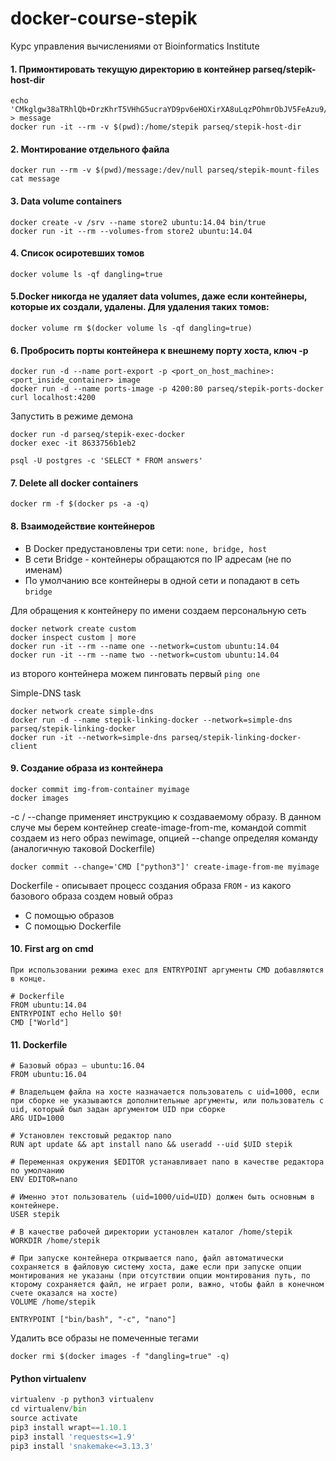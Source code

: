 # docker-course-stepik
Курс управления вычислениями от Bioinformatics Institute

#### 1. Примонтировать текущую директорию в контейнер parseq/stepik-host-dir
```
echo 'CMkglgw38aTRhlQb+DrzKhrT5VHhG5ucraYD9pv6eHOXirXA8uLqzPOhmrObJV5FeAzu9/LIUqsHfUjAM7gLoANiNAuEyD6/FbNaJWvGjzjpVBt6BSux34ydlEEwsd6Xnlz5Gce+zoXZjcvmvl92ExwA7O4MykGuJb7GeixijW9fI8ev2BvpOP5MaXdX8nFv8y+XjNaI3SHPy60tZEZO0omJkYjnEkZrxOyYCekMsOha/COZ5FgcyBDQa3a4oCf/MwdxlT8RBXiJd1SnROlS63aD93W/YpB8pj8MwTVV0TSnVUueZeMaslSf7cWTMAUDtsQqiYcd3HGygyC2nMFjPg==' > message
docker run -it --rm -v $(pwd):/home/stepik parseq/stepik-host-dir
```
#### 2. Монтирование отдельного файла
```
docker run --rm -v $(pwd)/message:/dev/null parseq/stepik-mount-files
cat message
```
#### 3. Data volume containers
```
docker create -v /srv --name store2 ubuntu:14.04 bin/true
docker run -it --rm --volumes-from store2 ubuntu:14.04 
```
#### 4. Cписок осиротевших томов 
``` 
docker volume ls -qf dangling=true
```
#### 5.Docker никогда не удаляет data volumes, даже если контейнеры, которые их создали, удалены. Для удаления таких томов:
```
docker volume rm $(docker volume ls -qf dangling=true)
```
#### 6. Пробросить порты контейнера к внешнему порту хоста, ключ -р
```
docker run -d --name port-export -p <port_on_host_machine>:<port_inside_container> image
docker run -d --name ports-image -p 4200:80 parseq/stepik-ports-docker 
curl localhost:4200
```
Запустить в режиме демона
```
docker run -d parseq/stepik-exec-docker
docker exec -it 8633756b1eb2

psql -U postgres -c 'SELECT * FROM answers'
```

#### 7. Delete all docker containers 
```
docker rm -f $(docker ps -a -q)
```
#### 8. Взаимодействие контейнеров
* В Docker предустановлены три сети: `none, bridge, host`
* В сети Bridge - контейнеры обращаются по IP адресам (не по именам)
* По умолчанию все контейнеры в одной сети и попадают в сеть `bridge`


Для обращения к контейнеру по имени создаем персональную сеть
```
docker network create custom
docker inspect custom | more
docker run -it --rm --name one --network=custom ubuntu:14.04
docker run -it --rm --name two --network=custom ubuntu:14.04
```
из второго контейнера можем пинговать первый `ping one`

Simple-DNS task

```
docker network create simple-dns
docker run -d --name stepik-linking-docker --network=simple-dns parseq/stepik-linking-docker 
docker run -it --network=simple-dns parseq/stepik-linking-docker-client
```
#### 9. Создание образа из контейнера
```
docker commit img-from-container myimage
docker images
```
 -с / --change применяет инструкцию к создаваемому образу. В данном случе мы берем контейнер create-image-from-me, командой commit создаем из него образ newimage, опцией --change определяя команду (аналогичную таковой Dockerfile)
 ```
 docker commit --change='CMD ["python3"]' create-image-from-me myimage
 ```
 
 Dockerfile - описывает процесс создания образа
 `FROM` - из какого базового образа создем новый образ
 * C помощью образов
 * С помощью Dockerfile
 
 #### 10. First arg on cmd 
 ```
 При использовании режима exec для ENTRYPOINT аргументы CMD добавляются в конце.
 
 # Dockerfile
FROM ubuntu:14.04
ENTRYPOINT echo Hello $0!
CMD ["World"]
 ```
 
 #### 11. Dockerfile
```
# Базовый образ – ubuntu:16.04
FROM ubuntu:16.04

# Владельцем файла на хосте назначается пользователь с uid=1000, если при сборке не указываются дополнительные аргументы, или пользователь с uid, который был задан аргументом UID при сборке
ARG UID=1000

# Установлен текстовый редактор nano
RUN apt update && apt install nano && useradd --uid $UID stepik 

# Переменная окружения $EDITOR устанавливает nano в качестве редактора по умолчанию
ENV EDITOR=nano

# Именно этот пользователь (uid=1000/uid=UID) должен быть основным в контейнере.
USER stepik

# В качестве рабочей директории установлен каталог /home/stepik
WORKDIR /home/stepik

# При запуске контейнера открывается nano, файл автоматически сохраняется в файловую систему хоста, даже если при запуске опции монтирования не указаны (при отсутствии опции монтирования путь, по кторому сохраняется файл, не играет роли, важно, чтобы файл в конечном счете оказался на хосте)
VOLUME /home/stepik

ENTRYPOINT ["bin/bash", "-c", "nano"]
```

Удалить все образы не помеченные тегами
```
docker rmi $(docker images -f "dangling=true" -q)
```

#### Python virtualenv
```Python
virtualenv -p python3 virtualenv
cd virtualenv/bin
source activate
pip3 install wrapt==1.10.1
pip3 install 'requests<=1.9'
pip3 install 'snakemake<=3.13.3'
```
    
